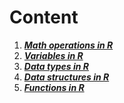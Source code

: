 # **Content**

1. ***[Math operations in R](math_operations.md)***
2. ***[Variables in R](variables.md)***
3. ***[Data types in R](data_types.md)***
4. ***[Data structures in R](data_structures.md)***
5. ***[Functions in R](functions.md)***